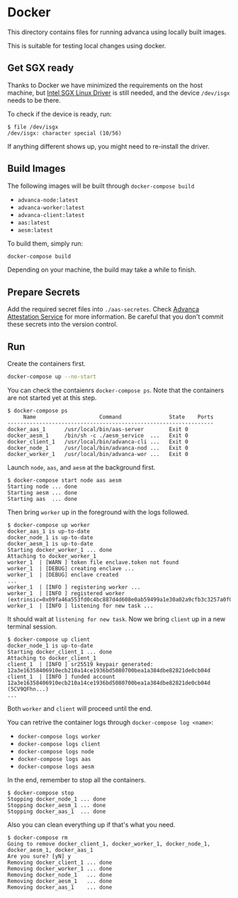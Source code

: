 # Docker

This directory contains files for running advanca using locally built images.

This is suitable for testing local changes using docker.

## Get SGX ready

Thanks to Docker we have minimized the requirements on the host machine, but [Intel SGX Linux Driver](https://github.com/intel/linux-sgx-driver/tree/sgx_driver_2.6#build-and-install-the-intelr-sgx-driver) is still needed, and the device `/dev/isgx` needs to be there.

To check if the device is ready, run:

```
$ file /dev/isgx
/dev/isgx: character special (10/56)
```

If anything different shows up, you might need to re-install the driver.

## Build Images

The following images will be built through `docker-compose build`

- `advanca-node:latest`
- `advanca-worker:latest`
- `advanca-client:latest`
- `aas:latest`
- `aesm:latest`

To build them, simply run:

```bash
docker-compose build
```

Depending on your machine, the build may take a while to finish.

## Prepare Secrets

Add the required secret files into `./aas-secretes`. Check [Advanca Attestation Service](https://github.com/advanca/advanca-attestation-service) for more information. Be careful that you don't commit these secrets into the version control.

## Run

Create the containers first.

```bash
docker-compose up --no-start
```

You can check the contaienrs `docker-compose ps`. Note that the containers are not started yet at this step.

```console
$ docker-compose ps
     Name                    Command               State    Ports
-----------------------------------------------------------------
docker_aas_1      /usr/local/bin/aas-server        Exit 0
docker_aesm_1     /bin/sh -c ./aesm_service  ...   Exit 0
docker_client_1   /usr/local/bin/advanca-cli ...   Exit 0
docker_node_1     /usr/local/bin/advanca-nod ...   Exit 0
docker_worker_1   /usr/local/bin/advanca-wor ...   Exit 0
```

Launch `node`, `aas`, and `aesm` at the background first.

```console
$ docker-compose start node aas aesm
Starting node ... done
Starting aesm ... done
Starting aas  ... done
```

Then bring `worker` up in the foreground with the logs followed.

```
$ docker-compose up worker
docker_aas_1 is up-to-date
docker_node_1 is up-to-date
docker_aesm_1 is up-to-date
Starting docker_worker_1 ... done
Attaching to docker_worker_1
worker_1  | [WARN ] token file enclave.token not found
worker_1  | [DEBUG] creating enclave ...
worker_1  | [DEBUG] enclave created
...
worker_1  | [INFO ] registering worker ...
worker_1  | [INFO ] registered worker (extrinsic=0x09fa46a553fd0c4bc887d4d608e0ab59499a1e30a02a9cfb3c3257a0f0d84e60)
worker_1  | [INFO ] listening for new task ...
```

It should wait at `listening for new task`. Now we bring `client` up in a new terminal session.

```
$ docker-compose up client
docker_node_1 is up-to-date
Starting docker_client_1 ... done
Attaching to docker_client_1
client_1  | [INFO ] sr25519 keypair generated: 12a3e16358406910ecb210a14ce1936bd5080700bea1a384dbe82821de0cb04d
client_1  | [INFO ] funded account 12a3e16358406910ecb210a14ce1936bd5080700bea1a384dbe82821de0cb04d (5CV9QFhn...)
...
```

Both `worker` and `client` will proceed until the end.

You can retrive the container logs through `docker-compose log <name>`:

* `docker-compose logs worker`
* `docker-compose logs client`
* `docker-compose logs node`
* `docker-compose logs aas`
* `docker-compose logs aesm`

In the end, remember to stop all the containers.

```console
$ docker-compose stop
Stopping docker_node_1 ... done
Stopping docker_aesm_1 ... done
Stopping docker_aas_1  ... done
```

Also you can clean everything up if that's what you need.

```console
$ docker-compose rm
Going to remove docker_client_1, docker_worker_1, docker_node_1, docker_aesm_1, docker_aas_1
Are you sure? [yN] y
Removing docker_client_1 ... done
Removing docker_worker_1 ... done
Removing docker_node_1   ... done
Removing docker_aesm_1   ... done
Removing docker_aas_1    ... done
```


